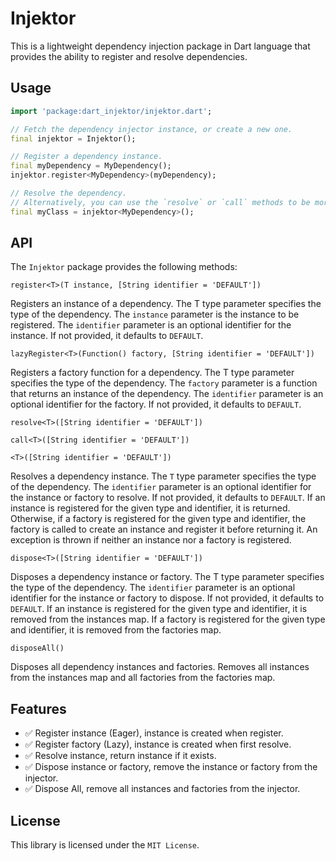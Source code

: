 # Injektor

This is a lightweight dependency injection package in Dart language that provides the ability to register and resolve dependencies.

## Usage

```dart
import 'package:dart_injektor/injektor.dart';

// Fetch the dependency injector instance, or create a new one.
final injektor = Injektor();

// Register a dependency instance.
final myDependency = MyDependency();
injektor.register<MyDependency>(myDependency);

// Resolve the dependency.
// Alternatively, you can use the `resolve` or `call` methods to be more explicit.
final myClass = injektor<MyDependency>();
```

## API

The `Injektor` package provides the following methods:

`register<T>(T instance, [String identifier = 'DEFAULT'])`

Registers an instance of a dependency. The T type parameter specifies the type of the dependency. The `instance` parameter is the instance to be registered. The `identifier` parameter is an optional identifier for the instance. If not provided, it defaults to `DEFAULT`.

`lazyRegister<T>(Function() factory, [String identifier = 'DEFAULT'])`

Registers a factory function for a dependency. The T type parameter specifies the type of the dependency. The `factory` parameter is a function that returns an instance of the dependency. The `identifier` parameter is an optional identifier for the factory. If not provided, it defaults to `DEFAULT`.

`resolve<T>([String identifier = 'DEFAULT'])`

`call<T>([String identifier = 'DEFAULT'])`

`<T>([String identifier = 'DEFAULT'])`

Resolves a dependency instance. The `T` type parameter specifies the type of the dependency. The `identifier` parameter is an optional identifier for the instance or factory to resolve. If not provided, it defaults to `DEFAULT`. If an instance is registered for the given type and identifier, it is returned. Otherwise, if a factory is registered for the given type and identifier, the factory is called to create an instance and register it before returning it. An exception is thrown if neither an instance nor a factory is registered.

`dispose<T>([String identifier = 'DEFAULT'])`

Disposes a dependency instance or factory. The T type parameter specifies the type of the dependency. The `identifier` parameter is an optional identifier for the instance or factory to dispose. If not provided, it defaults to `DEFAULT`. If an instance is registered for the given type and identifier, it is removed from the instances map. If a factory is registered for the given type and identifier, it is removed from the factories map.

`disposeAll()`

Disposes all dependency instances and factories. Removes all instances from the instances map and all factories from the factories map.

## Features

- ✅ Register instance (Eager), instance is created when register.
- ✅ Register factory (Lazy), instance is created when first resolve.
- ✅ Resolve instance, return instance if it exists.
- ✅ Dispose instance or factory, remove the instance or factory from the injector.
- ✅ Dispose All, remove all instances and factories from the injector.

## License

This library is licensed under the `MIT License`.
